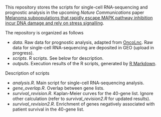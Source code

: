 This repository stores the scripts for single-cell RNA-sequencing and prognostic analysis in the upcoming *Nature Communications* paper [Melanoma subpopulations that rapidly escape MAPK pathway inhibition incur DNA damage and rely on stress signalling](<https://www.biorxiv.org/content/10.1101/2020.03.15.992982v1>). 

The repository is organized as follows
* *data*. Raw data for prognostic analysis, adapted from [OncoLnc](<https://github.com/OmnesRes/onco_lnc>). Raw data for single-cell RNA-sequencing are deposited in GEO (upload in progress).
* *scripts*. R scripts. See below for description.
* *outputs*. Execution results of the R scripts, generated by [R Markdown](<https://rmarkdown.rstudio.com/>).

Description of scripts
* *analysis.R*. Main script for single-cell RNA-sequencing analysis.
* *gene_overlap.R*. Overlap between gene lists.
* *survival_revision.R*. Kaplan-Meier curves for the 40-gene list. Ignore other calculation (refer to *survival_revision2.R* for updated results).
* *survival_revision2.R*. Enrichment of genes negatively associated with patient survival in the 40-gene list.
